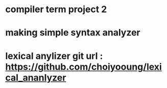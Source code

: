 # compiler term project 2
# making simple syntax analyzer
# lexical anylizer git url : https://github.com/choiyooung/lexical_ananlyzer
